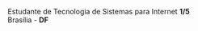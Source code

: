 Estudante de Tecnologia de Sistemas para Internet <strong>1/5</strong><br>
Brasília - <strong>DF</strong>

